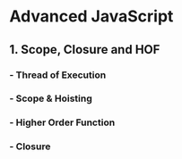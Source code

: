 # Advanced JavaScript 
## 1. Scope, Closure and HOF 
###  - Thread of Execution
###  - Scope & Hoisting 
###  - Higher Order Function 
### - Closure
